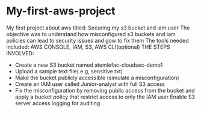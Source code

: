 # My-first-aws-project
My first project about aws titled: Securing my s3 bucket and iam user
The objective was to understand how misconfigured s3 buckets and iam policies can lead to security issues and gow to fix them
The tools needed included: AWS CONSOLE, IAM, S3, AWS CLI(optional)
THE STEPS INVOLVED:
- Create a new S3 bucket named atemlefac-cloudsec-demo1
- Upload a sample text file( e.g, sensitive txt)
- Make the bucket publicly accessible (simulate a misconfiguration)
- Create an IAM user called Junior-analyst with full S3 access
- Fix the misconfiguration by removing public access from the bucket and apply a bucket policy that restrict access to only the IAM user
Enable S3 server access logging for auditing  

